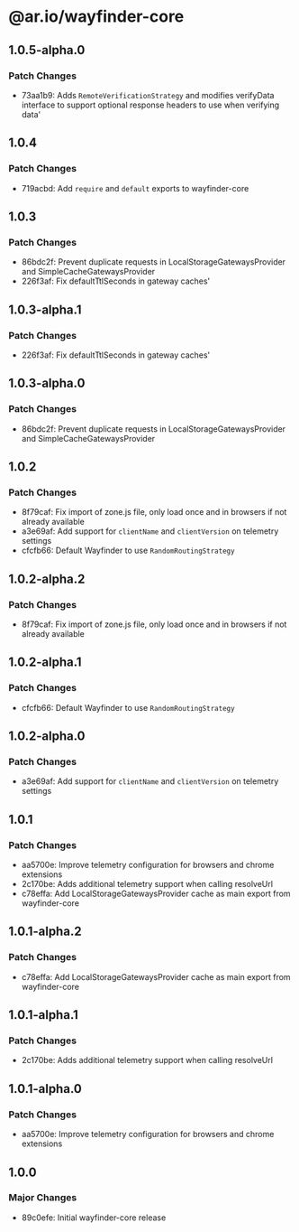 # @ar.io/wayfinder-core

## 1.0.5-alpha.0

### Patch Changes

- 73aa1b9: Adds `RemoteVerificationStrategy` and modifies verifyData interface to support optional response headers to use when verifying data'

## 1.0.4

### Patch Changes

- 719acbd: Add `require` and `default` exports to wayfinder-core

## 1.0.3

### Patch Changes

- 86bdc2f: Prevent duplicate requests in LocalStorageGatewaysProvider and SimpleCacheGatewaysProvider
- 226f3af: Fix defaultTtlSeconds in gateway caches'

## 1.0.3-alpha.1

### Patch Changes

- 226f3af: Fix defaultTtlSeconds in gateway caches'

## 1.0.3-alpha.0

### Patch Changes

- 86bdc2f: Prevent duplicate requests in LocalStorageGatewaysProvider and SimpleCacheGatewaysProvider

## 1.0.2

### Patch Changes

- 8f79caf: Fix import of zone.js file, only load once and in browsers if not already available
- a3e69af: Add support for `clientName` and `clientVersion` on telemetry settings
- cfcfb66: Default Wayfinder to use `RandomRoutingStrategy`

## 1.0.2-alpha.2

### Patch Changes

- 8f79caf: Fix import of zone.js file, only load once and in browsers if not already available

## 1.0.2-alpha.1

### Patch Changes

- cfcfb66: Default Wayfinder to use `RandomRoutingStrategy`

## 1.0.2-alpha.0

### Patch Changes

- a3e69af: Add support for `clientName` and `clientVersion` on telemetry settings

## 1.0.1

### Patch Changes

- aa5700e: Improve telemetry configuration for browsers and chrome extensions
- 2c170be: Adds additional telemetry support when calling resolveUrl
- c78effa: Add LocalStorageGatewaysProvider cache as main export from wayfinder-core

## 1.0.1-alpha.2

### Patch Changes

- c78effa: Add LocalStorageGatewaysProvider cache as main export from wayfinder-core

## 1.0.1-alpha.1

### Patch Changes

- 2c170be: Adds additional telemetry support when calling resolveUrl

## 1.0.1-alpha.0

### Patch Changes

- aa5700e: Improve telemetry configuration for browsers and chrome extensions

## 1.0.0

### Major Changes

- 89c0efe: Initial wayfinder-core release
